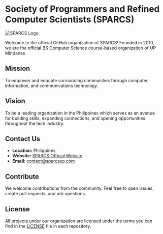 # Society of Programmers and Refined Computer Scientists (SPARCS)

![SPARCS Logo](https://avatars.githubusercontent.com/u/113291121?s=200&v=4) _<!-- Replace "logo_url_here" with the actual URL of the SPARCS logo -->_

Welcome to the official GitHub organization of SPARCS! Founded in 2010, we are the official BS Computer Science course-based organization of UP Mindanao.

## Mission
To empower and educate surrounding communities through computer, information, and communications technology.

## Vision
To be a leading organization in the Philippines which serves as an avenue for building skills, expanding connections, and opening opportunities throughout the tech industry.

## Contact Us
- **Location:** Philippines
- **Website:** [SPARCS Official Website](https://www.sparcsup.com/)
- **Email:** [contact@sparcsup.com](mailto:contact@sparcsup.com)

## Contribute
We welcome contributions from the community. Feel free to open issues, create pull requests, and ask questions.

## License
All projects under our organization are licensed under the terms you can find in the [LICENSE](license_link_here) file in each repository. _<!-- Replace "license_link_here" with the actual URL of your LICENSE file -->_

